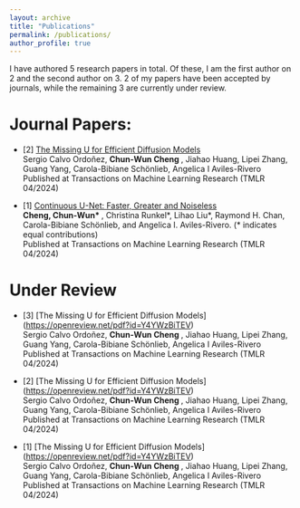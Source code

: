 ```yaml
---
layout: archive
title: "Publications"
permalink: /publications/
author_profile: true
---
```

I have authored 5 research papers in total. Of these, I am the first author on 2 and the second author on 3. 2 of my papers have been accepted by journals, while the remaining 3 are currently under review.

Journal Papers:
======
* [2] [The Missing U for Efficient Diffusion Models](https://openreview.net/pdf?id=Y4YWzBiTEV) <br>
Sergio Calvo Ordoñez, <b> Chun-Wun Cheng </b>, Jiahao Huang, Lipei Zhang, Guang Yang, Carola-Bibiane Schönlieb, Angelica I Aviles-Rivero <br>
Published at Transactions on Machine Learning Research (TMLR 04/2024)

* [1] [Continuous U-Net: Faster, Greater and Noiseless](https://openreview.net/pdf?id=ongi2oe3Fr) <br>
<b> Cheng, Chun-Wun* </b>, Christina Runkel*, Lihao Liu*, Raymond H. Chan, Carola-Bibiane Schönlieb, and Angelica I. Aviles-Rivero.  (* indicates equal contributions) <br>
Published at Transactions on Machine Learning Research (TMLR 04/2024)

Under Review
======
* [3] [The Missing U for Efficient Diffusion Models] (https://openreview.net/pdf?id=Y4YWzBiTEV) <br>
Sergio Calvo Ordoñez, <b> Chun-Wun Cheng </b>, Jiahao Huang, Lipei Zhang, Guang Yang, Carola-Bibiane Schönlieb, Angelica I Aviles-Rivero <br>
Published at Transactions on Machine Learning Research (TMLR 04/2024)

* [2] [The Missing U for Efficient Diffusion Models] (https://openreview.net/pdf?id=Y4YWzBiTEV) <br>
Sergio Calvo Ordoñez, <b> Chun-Wun Cheng </b>, Jiahao Huang, Lipei Zhang, Guang Yang, Carola-Bibiane Schönlieb, Angelica I Aviles-Rivero <br>
Published at Transactions on Machine Learning Research (TMLR 04/2024)

* [1] [The Missing U for Efficient Diffusion Models] (https://openreview.net/pdf?id=Y4YWzBiTEV) <br>
Sergio Calvo Ordoñez, <b> Chun-Wun Cheng </b>, Jiahao Huang, Lipei Zhang, Guang Yang, Carola-Bibiane Schönlieb, Angelica I Aviles-Rivero <br>
Published at Transactions on Machine Learning Research (TMLR 04/2024)